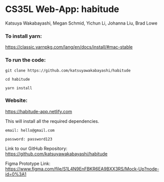 # CS35L Web-App: habitude


Katsuya Wakabayashi, Megan Schmid, Yichun Li, Johanna Liu, Brad Lowe


### To install yarn:
https://classic.yarnpkg.com/lang/en/docs/install/#mac-stable 

### To run the code:
`git clone https://github.com/katsuyawakabayashi/habitude`

`cd habitude`

`yarn install`



### Website:
https://habitude-app.netlify.com


This will install all the required dependencies.


`email: hello@gmail.com`

`password: password123`


Link to our GitHub Repository: https://github.com/katsuyawakabayashi/habitude

Figma Prototype Link: https://www.figma.com/file/S1L4N9EnFBKR6EA9BXX3RS/Mock-Up?node-id=0%3A1
